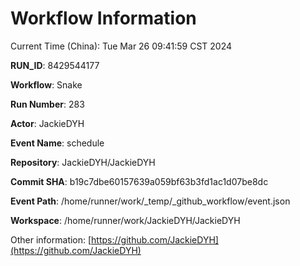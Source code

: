 # Workflow Information

Current Time (China): Tue Mar 26 09:41:59 CST 2024  

**RUN_ID**: 8429544177  

**Workflow**: Snake  

**Run Number**: 283  

**Actor**: JackieDYH  

**Event Name**: schedule  

**Repository**: JackieDYH/JackieDYH  

**Commit SHA**: b19c7dbe60157639a059bf63b3fd1ac1d07be8dc  

**Event Path**: /home/runner/work/_temp/_github_workflow/event.json  

**Workspace**: /home/runner/work/JackieDYH/JackieDYH  

Other information: [https://github.com/JackieDYH](https://github.com/JackieDYH)
